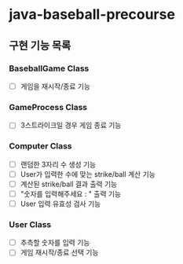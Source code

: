 # java-baseball-precourse

## 구현 기능 목록
### BaseballGame Class
- [ ] 게임을 재시작/종료 기능

### GameProcess Class
- [ ] 3스트라이크일 경우 게임 종료 기능

### Computer Class
- [ ] 랜덤한 3자리 수 생성 기능
- [ ] User가 입력한 수에 맞는 strike/ball 계산 기능
- [ ] 계산된 strike/ball 결과 출력 기능
- [ ] "숫자를 입력해주세요 : " 출력 기능
- [ ] User 입력 유효성 검사 기능

### User Class
- [ ] 추측할 숫자를 입력 기능
- [ ] 게임 재시작/종료 선택 기능

